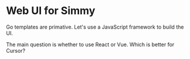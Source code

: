 # Web UI for Simmy

Go templates are primative. Let's use a JavaScript framework to build the UI.

The main question is whether to use React or Vue. Which is better for Cursor?
